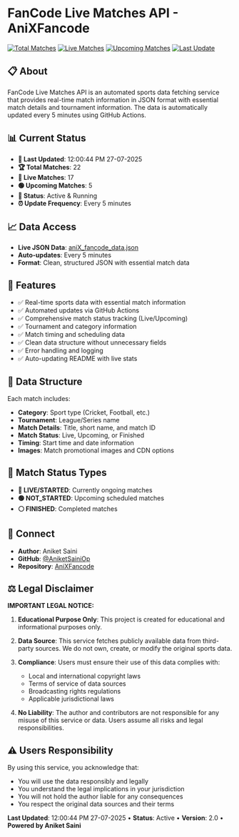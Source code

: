 # FanCode Live Matches API - AniXFancode


[![Total Matches](https://img.shields.io/badge/Total%20Matches-22-blue)](https://github.com/AniketSainiOp/AniXFancode)
[![Live Matches](https://img.shields.io/badge/Live%20Matches-17-red)](https://github.com/AniketSainiOp/AniXFancode)
[![Upcoming Matches](https://img.shields.io/badge/Upcoming%20Matches-5-green)](https://github.com/AniketSainiOp/AniXFancode)
[![Last Update](https://img.shields.io/badge/Last%20Update-12%3A00%3A44%20PM%2027-07-2025-orange)](https://github.com/AniketSainiOp/AniXFancode)


## 📋 About


FanCode Live Matches API is an automated sports data fetching service that provides real-time match information in JSON format with essential match details and tournament information. The data is automatically updated every 5 minutes using GitHub Actions.


## 📊 Current Status


- **🔄 Last Updated**: 12:00:44 PM 27-07-2025
- **🏆 Total Matches**: 22
- **🔴 Live Matches**: 17
- **🟢 Upcoming Matches**: 5
- **📡 Status**: Active & Running
- **⏰ Update Frequency**: Every 5 minutes


## 📈 Data Access


- **Live JSON Data**: [aniX_fancode_data.json](https://raw.githubusercontent.com/AniketSainiOp/AniXFancode/main/aniX_fancode_data.json)
- **Auto-updates**: Every 5 minutes
- **Format**: Clean, structured JSON with essential match data


## 🔧 Features


- ✅ Real-time sports data with essential match information
- ✅ Automated updates via GitHub Actions
- ✅ Comprehensive match status tracking (Live/Upcoming)
- ✅ Tournament and category information
- ✅ Match timing and scheduling data
- ✅ Clean data structure without unnecessary fields
- ✅ Error handling and logging
- ✅ Auto-updating README with live stats


## 📱 Data Structure


Each match includes:
- **Category**: Sport type (Cricket, Football, etc.)
- **Tournament**: League/Series name
- **Match Details**: Title, short name, and match ID
- **Match Status**: Live, Upcoming, or Finished
- **Timing**: Start time and date information
- **Images**: Match promotional images and CDN options


## 🎯 Match Status Types


- **🔴 LIVE/STARTED**: Currently ongoing matches
- **🟢 NOT_STARTED**: Upcoming scheduled matches
- **⚪ FINISHED**: Completed matches


## 📱 Connect


- **Author**: Aniket Saini
- **GitHub**: [@AniketSainiOp](https://github.com/AniketSainiOp)
- **Repository**: [AniXFancode](https://github.com/AniketSainiOp/AniXFancode)


## ⚖️ Legal Disclaimer


**IMPORTANT LEGAL NOTICE:**


1. **Educational Purpose Only**: This project is created for educational and informational purposes only.


2. **Data Source**: This service fetches publicly available data from third-party sources. We do not own, create, or modify the original sports data.


3. **Compliance**: Users must ensure their use of this data complies with:
   - Local and international copyright laws
   - Terms of service of data sources
   - Broadcasting rights regulations
   - Applicable jurisdictional laws


4. **No Liability**: The author and contributors are not responsible for any misuse of this service or data. Users assume all risks and legal responsibilities.


## ⚠️ Users Responsibility


By using this service, you acknowledge that:
- You will use the data responsibly and legally
- You understand the legal implications in your jurisdiction
- You will not hold the author liable for any consequences
- You respect the original data sources and their terms



**Last Updated**: 12:00:44 PM 27-07-2025 • **Status**: Active • **Version**: 2.0 • **Powered by Aniket Saini**
